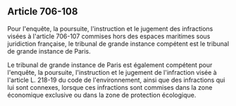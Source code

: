 Article 706-108
----
Pour l'enquête, la poursuite, l'instruction et le jugement des infractions
visées à l'article 706-107 commises hors des espaces maritimes sous juridiction
française, le tribunal de grande instance compétent est le tribunal de grande
instance de Paris.

Le tribunal de grande instance de Paris est également compétent pour l'enquête,
la poursuite, l'instruction et le jugement de l'infraction visée à l'article L.
218-19 du code de l'environnement, ainsi que des infractions qui lui sont
connexes, lorsque ces infractions sont commises dans la zone économique
exclusive ou dans la zone de protection écologique.
